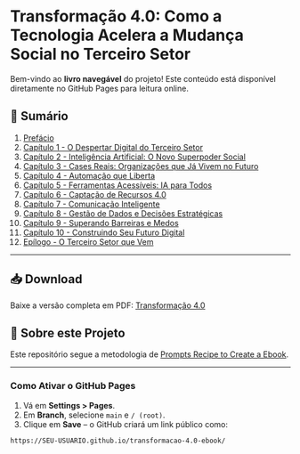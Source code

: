 # Transformação 4.0: Como a Tecnologia Acelera a Mudança Social no Terceiro Setor

Bem-vindo ao **livro navegável** do projeto! Este conteúdo está disponível diretamente no GitHub Pages para leitura online.

## 📖 Sumário

1. [Prefácio](prompts/01_prefácio.txt)
2. [Capítulo 1 - O Despertar Digital do Terceiro Setor](prompts/02_capítulo_1.txt)
3. [Capítulo 2 - Inteligência Artificial: O Novo Superpoder Social](prompts/03_capítulo_2.txt)
4. [Capítulo 3 - Cases Reais: Organizações que Já Vivem no Futuro](prompts/04_capítulo_3.txt)
5. [Capítulo 4 - Automação que Liberta](prompts/05_capítulo_4.txt)
6. [Capítulo 5 - Ferramentas Acessíveis: IA para Todos](prompts/06_capítulo_5.txt)
7. [Capítulo 6 - Captação de Recursos 4.0](prompts/07_capítulo_6.txt)
8. [Capítulo 7 - Comunicação Inteligente](prompts/08_capítulo_7.txt)
9. [Capítulo 8 - Gestão de Dados e Decisões Estratégicas](prompts/09_capítulo_8.txt)
10. [Capítulo 9 - Superando Barreiras e Medos](prompts/10_capítulo_9.txt)
11. [Capítulo 10 - Construindo Seu Futuro Digital](prompts/11_capítulo_10.txt)
12. [Epílogo - O Terceiro Setor que Vem](prompts/12_epílogo.txt)

---

## 📥 Download
Baixe a versão completa em PDF: [Transformação 4.0](outputs/Transformacao-4.0.pdf)

## 📝 Sobre este Projeto
Este repositório segue a metodologia de [Prompts Recipe to Create a Ebook](https://github.com/valbastos/prompts-recipe-to-create-a-ebook).

---

### Como Ativar o GitHub Pages
1. Vá em **Settings > Pages**.
2. Em **Branch**, selecione `main` e `/ (root)`.
3. Clique em **Save** – o GitHub criará um link público como:
```
https://SEU-USUARIO.github.io/transformacao-4.0-ebook/
```
